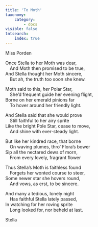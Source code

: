 ```yaml
---
title: 'To Moth'
taxonomy:
    category:
        - docs
visible: false
tntsearch:
    index: true
---
```


<div class="author">Miss Porden</div>

Once Stella to her Moth was dear,  
&emsp;And Moth then promised to be true,  
And Stella thought her Moth sincere,  
&emsp;But ah, the truth too soon she knew.  

Moth said to this, *her* Polar Star,  
&emsp;She’d frequent guide her evening flight,  
Borne on her emerald pinions far  
&emsp;To hover around her friendly light.  

And Stella said that she would prove  
&emsp;Still faithful to her airy sprite  
Like the bright Pole Star, cease to move,  
&emsp;And shine with ever-steady light.  

But like her kindred race, that borne  
&emsp;On waving plumes, thro’ Flora’s bower  
Sip all the nectared dews of morn,  
&emsp;From every lovely, fragrant flower

Thus Stella’s Moth is faithless found  
&emsp;Forgets her wonted course to steer,  
Some newer star she hovers round,  
&emsp;And vows, as erst, to be sincere.  

And many a tedious, lonely night  
&emsp;Has faithful Stella lately passed,  
In watching for her roving sprite  
&emsp;Long looked for, nor beheld at last.

Stella